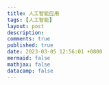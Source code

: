 ```yaml
---
title: 人工智能应用
tags: [人工智能]
layout: post
description:
comments: true
published: true
date: 2023-03-05 12:56:01 +0800
mermaid: false
mathjax: false
datacamp: false
---
```

